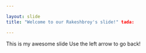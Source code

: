 ```yaml
---

layout: slide
title: "Welcome to our Rakeshbroy's slide!" tada:

---
```


This is my awesome slide
Use the left arrow to go back!
